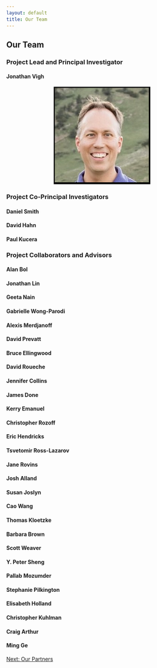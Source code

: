 ```yaml
---
layout: default
title: Our Team
---
```


## Our Team


### Project Lead and Principal Investigator

#### Jonathan Vigh

<img src="../../images/people/Jonathan_Vigh_head_shot_foothills_2019.PNG" alt="Head shot of Jonathan Vigh with backdrop of the Flatirons" style="display: block; margin: auto; max-height: 300px;">


### Project Co-Principal Investigators

#### Daniel Smith

#### David Hahn

#### Paul Kucera


### Project Collaborators and Advisors

#### Alan Bol

#### Jonathan Lin

#### Geeta Nain

#### Gabrielle Wong-Parodi

#### Alexis Merdjanoff

#### David Prevatt

#### Bruce Ellingwood

#### David Roueche

#### Jennifer Collins

#### James Done

#### Kerry Emanuel

#### Christopher Rozoff

#### Eric Hendricks

#### Tsvetomir Ross-Lazarov

#### Jane Rovins

#### Josh Alland

#### Susan Joslyn

#### Cao Wang

#### Thomas Kloetzke

#### Barbara Brown

#### Scott Weaver

#### Y. Peter Sheng

#### Pallab Mozumder

#### Stephanie Pilkington

#### Elisabeth Holland

#### Christopher Kuhlman

#### Craig Arthur

#### Ming Ge 

[Next: Our Partners](partners.html)


